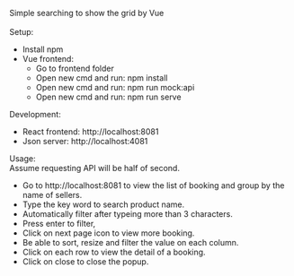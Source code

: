 Simple searching to show the grid by Vue  
&nbsp;  
Setup:
- Install npm
- Vue frontend:
    * Go to frontend folder
    * Open new cmd and run: npm install
    * Open new cmd and run: npm run mock:api
    * Open new cmd and run: npm run serve

Development:
- React frontend: http://localhost:8081
- Json server: http://localhost:4081

Usage:  
Assume requesting API will be half of second.  
- Go to http://localhost:8081 to view the list of booking and group by the name of sellers.
- Type the key word to search product name.
- Automatically filter after typeing more than 3 characters.
- Press enter to filter,
- Click on next page icon to view more booking.
- Be able to sort, resize and filter the value on each column.
- Click on each row to view the detail of a booking.
- Click on close to close the popup.